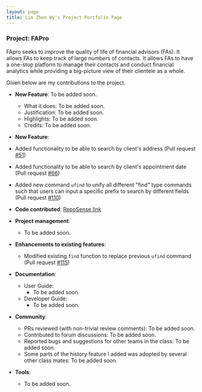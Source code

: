 ```yaml
---
layout: page
title: Lim Zhen Wy's Project Portfolio Page
---
```


### Project: FAPro

FApro seeks to improve the quality of life of financial advisors (FAs). It allows FAs to keep track of large numbers of contacts. It allows FAs to have a one-stop platform to manage their contacts and conduct financial analytics while providing a big-picture view of their clientele as a whole.

Given below are my contributions to the project.

* **New Feature**: To be added soon.
  * What it does: To be added soon.
  * Justification: To be added soon.
  * Highlights: To be added soon.
  * Credits: To be added soon.

* **New Feature**: 
* Added functionality to be able to search by client's address (Pull request [\#51](https://github.com/AY2324S1-CS2103T-W09-1/tp/pull/51))
* Added functionality to be able to search by client's appointment date (Pull request [\#66](https://github.com/AY2324S1-CS2103T-W09-1/tp/pull/66))
* Added new command `ufind` to unify all different "find" type commands such that users can input a specific prefix to search by different fields (Pull request [\#110](https://github.com/AY2324S1-CS2103T-W09-1/tp/pull/110))

* **Code contributed**: [RepoSense link](https://nus-cs2103-ay2324s1.github.io/tp-dashboard/?search=limzhenwy&sort=groupTitle&sortWithin=title&timeframe=commit&mergegroup=&groupSelect=groupByRepos&breakdown=true&checkedFileTypes=docs~functional-code~test-code&since=2023-09-22)

* **Project management**: 
  * To be added soon.

* **Enhancements to existing features**:
  * Modified existing `find` function to replace previous `ufind` command (Pull request [\#115](https://github.com/AY2324S1-CS2103T-W09-1/tp/pull/115))

* **Documentation**:
  * User Guide:
    * To be added soon.
  * Developer Guide:
    * To be added soon.

* **Community**:
  * PRs reviewed (with non-trivial review comments): To be added soon.
  * Contributed to forum discussions: To be added soon.
  * Reported bugs and suggestions for other teams in the class: To be added soon. 
  * Some parts of the history feature I added was adopted by several other class mates: To be added soon.

* **Tools**:
  * To be added soon.
